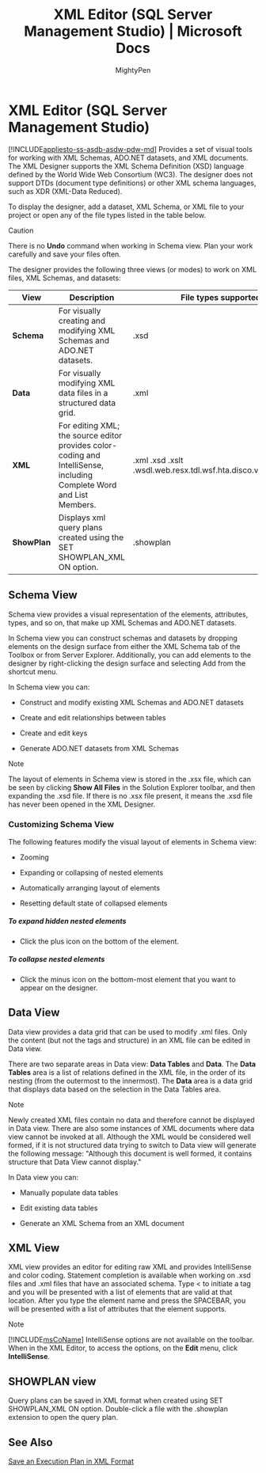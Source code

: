 ﻿---
title: "XML Editor (SQL Server Management Studio) | Microsoft Docs"
ms.custom: ""
ms.date: "03/14/2017"
ms.prod: "sql"
ms.prod_service: "sql-tools"
ms.service: ""
ms.technology: ssms
ms.reviewer: ""
ms.suite: "sql"
ms.technology: 
  - "database-engine"
ms.tgt_pltfrm: ""
ms.topic: "article"
f1_keywords: 
  - "sql13.swb.editor.xml.f1"
  - "sql13.swb.editorxml.f1"
  - "vs.xmleditor"
  - "sql13.swb.xmleditor.f1"
helpviewer_keywords: 
  - "XML Designer [SQL Server Management Studio]"
ms.assetid: 0824a5ce-e67b-4b53-98d9-d371faf2d23c
caps.latest.revision: 27
author: "MightyPen"
ms.author: "genemi"
manager: "craigg"
monikerRange: ">= aps-pdw-2016 || = azuresqldb-current || = azure-sqldw-latest || >= sql-server-2016 || = sqlallproducts-allversions"
---
# XML Editor (SQL Server Management Studio)
[!INCLUDE[appliesto-ss-asdb-asdw-pdw-md](../../includes/appliesto-ss-asdb-asdw-pdw-md.md)]
  Provides a set of visual tools for working with XML Schemas, ADO.NET datasets, and XML documents. The XML Designer supports the XML Schema Definition (XSD) language defined by the World Wide Web Consortium (WC3). The designer does not support DTDs (document type definitions) or other XML schema languages, such as XDR (XML-Data Reduced).  
  
 To display the designer, add a dataset, XML Schema, or XML file to your project or open any of the file types listed in the table below.  
  
> [!CAUTION]  
>  There is no **Undo** command when working in Schema view. Plan your work carefully and save your files often.  
  
 The designer provides the following three views (or modes) to work on XML files, XML Schemas, and datasets:  
  
|View|Description|File types supported|  
|----------|-----------------|--------------------------|  
|**Schema**|For visually creating and modifying XML Schemas and ADO.NET datasets.|.xsd|  
|**Data**|For visually modifying XML data files in a structured data grid.|.xml|  
|**XML**|For editing XML; the source editor provides color-coding and IntelliSense, including Complete Word and List Members.|.xml .xsd .xslt .wsdl.web.resx.tdl.wsf.hta.disco.vsdisco.config|  
|**ShowPlan**|Displays xml query plans created using the SET SHOWPLAN_XML ON option.|.showplan|  
  
## Schema View  
 Schema view provides a visual representation of the elements, attributes, types, and so on, that make up XML Schemas and ADO.NET datasets.  
  
 In Schema view you can construct schemas and datasets by dropping elements on the design surface from either the XML Schema tab of the Toolbox or from Server Explorer. Additionally, you can add elements to the designer by right-clicking the design surface and selecting Add from the shortcut menu.  
  
 In Schema view you can:  
  
-   Construct and modify existing XML Schemas and ADO.NET datasets  
  
-   Create and edit relationships between tables  
  
-   Create and edit keys  
  
-   Generate ADO.NET datasets from XML Schemas  
  
> [!NOTE]  
>  The layout of elements in Schema view is stored in the .xsx file, which can be seen by clicking **Show All Files** in the Solution Explorer toolbar, and then expanding the .xsd file. If there is no .xsx file present, it means the .xsd file has never been opened in the XML Designer.  
  
### Customizing Schema View  
 The following features modify the visual layout of elements in Schema view:  
  
-   Zooming  
  
-   Expanding or collapsing of nested elements  
  
-   Automatically arranging layout of elements  
  
-   Resetting default state of collapsed elements  
  
##### To expand hidden nested elements  
  
-   Click the plus icon on the bottom of the element.  
  
##### To collapse nested elements  
  
-   Click the minus icon on the bottom-most element that you want to appear on the designer.  
  
## Data View  
 Data view provides a data grid that can be used to modify .xml files. Only the content (but not the tags and structure) in an XML file can be edited in Data view.  
  
 There are two separate areas in Data view: **Data Tables** and **Data**. The **Data Tables** area is a list of relations defined in the XML file, in the order of its nesting (from the outermost to the innermost). The **Data** area is a data grid that displays data based on the selection in the Data Tables area.  
  
> [!NOTE]  
>  Newly created XML files contain no data and therefore cannot be displayed in Data view. There are also some instances of XML documents where data view cannot be invoked at all. Although the XML would be considered well formed, if it is not structured data trying to switch to Data view will generate the following message: "Although this document is well formed, it contains structure that Data View cannot display."  
  
 In Data view you can:  
  
-   Manually populate data tables  
  
-   Edit existing data tables  
  
-   Generate an XML Schema from an XML document  
  
## XML View  
 XML view provides an editor for editing raw XML and provides IntelliSense and color coding. Statement completion is available when working on .xsd files and .xml files that have an associated schema. Type < to initiate a tag and you will be presented with a list of elements that are valid at that location. After you type the element name and press the SPACEBAR, you will be presented with a list of attributes that the element supports.  
  
> [!NOTE]  
>  [!INCLUDE[msCoName](../../includes/msconame-md.md)] IntelliSense options are not available on the toolbar. When in the XML Editor, to access the options, on the **Edit** menu, click **IntelliSense**.  
  
## SHOWPLAN view  
 Query plans can be saved in XML format when created using SET SHOWPLAN_XML ON option. Double-click a file with the .showplan extension to open the query plan.  
  
## See Also  
 [Save an Execution Plan in XML Format](../../relational-databases/performance/save-an-execution-plan-in-xml-format.md)  
  
  
